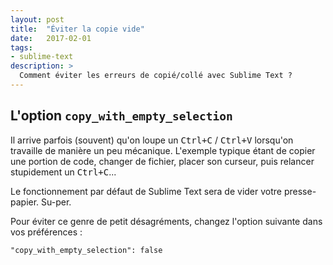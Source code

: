 ```yaml
---
layout: post
title:  "Éviter la copie vide"
date:   2017-02-01
tags:
- sublime-text
description: >
  Comment éviter les erreurs de copié/collé avec Sublime Text ?
---
```


## L'option `copy_with_empty_selection`

Il arrive parfois (souvent) qu'on loupe un <kbd>Ctrl+C</kbd> / <kbd>Ctrl+V</kbd> lorsqu'on travaille de manière un peu mécanique. L'exemple typique étant de copier une portion de code, changer de fichier, placer son curseur, puis relancer stupidement un <kbd>Ctrl+C</kbd>...

Le fonctionnement par défaut de Sublime Text sera de vider votre presse-papier. Su-per.

Pour éviter ce genre de petit désagréments, changez l'option suivante dans vos préférences :

    "copy_with_empty_selection": false
